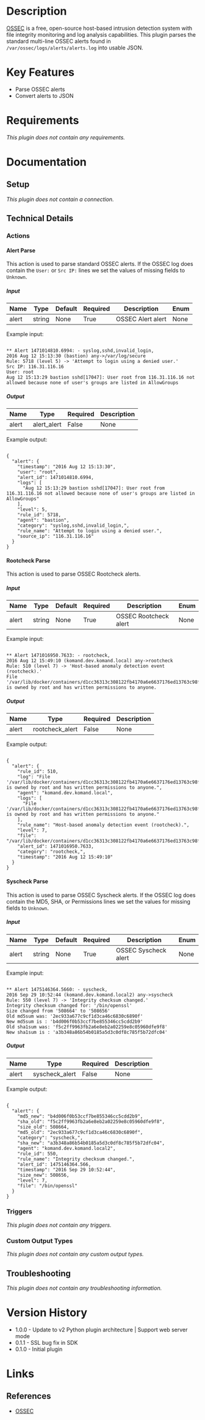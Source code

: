 # Description

[OSSEC](https://ossec.github.io/) is a free, open-source host-based intrusion detection system with file integrity monitoring and log analysis capabilities.
This plugin parses the standard multi-line OSSEC alerts found in `/var/ossec/logs/alerts/alerts.log` into usable JSON.

# Key Features

* Parse OSSEC alerts 
* Convert alerts to JSON

# Requirements

_This plugin does not contain any requirements._

# Documentation

## Setup

_This plugin does not contain a connection._

## Technical Details

### Actions

#### Alert Parse

This action is used to parse standard OSSEC alerts. If the OSSEC log does contain the `User:` or `Src IP:` lines we set the values of missing fields to `Unknown`.

##### Input

|Name|Type|Default|Required|Description|Enum|
|----|----|-------|--------|-----------|----|
|alert|string|None|True|OSSEC Alert alert|None|

Example input:

```

** Alert 1471014810.6994: - syslog,sshd,invalid_login,
2016 Aug 12 15:13:30 (bastion) any->/var/log/secure
Rule: 5718 (level 5) -> 'Attempt to login using a denied user.'
Src IP: 116.31.116.16
User: root
Aug 12 15:13:29 bastion sshd[17047]: User root from 116.31.116.16 not allowed because none of user's groups are listed in AllowGroups

```

##### Output

|Name|Type|Required|Description|
|----|----|--------|-----------|
|alert|alert_alert|False|None|

Example output:

```

{
  "alert": {
    "timestamp": "2016 Aug 12 15:13:30",
    "user": "root",
    "alert_id": 1471014810.6994,
    "logs": [
      "Aug 12 15:13:29 bastion sshd[17047]: User root from 116.31.116.16 not allowed because none of user's groups are listed in AllowGroups"
    ],
    "level": 5,
    "rule_id": 5718,
    "agent": "bastion",
    "category": "syslog,sshd,invalid_login,",
    "rule_name": "Attempt to login using a denied user.",
    "source_ip": "116.31.116.16"
  }
}

```

#### Rootcheck Parse

This action is used to parse OSSEC Rootcheck alerts.

##### Input

|Name|Type|Default|Required|Description|Enum|
|----|----|-------|--------|-----------|----|
|alert|string|None|True|OSSEC Rootcheck alert|None|

Example input:

```

** Alert 1471016950.7633: - rootcheck,
2016 Aug 12 15:49:10 (komand.dev.komand.local) any->rootcheck
Rule: 510 (level 7) -> 'Host-based anomaly detection event (rootcheck).'
File '/var/lib/docker/containers/d1cc36313c308122fb4170a6e6637176ed13763c98f7ef1473470ddc800c054b/hostconfig.json' is owned by root and has written permissions to anyone.

```

##### Output

|Name|Type|Required|Description|
|----|----|--------|-----------|
|alert|rootcheck_alert|False|None|

Example output:

```

{
  "alert": {
    "rule_id": 510,
    "log": "File '/var/lib/docker/containers/d1cc36313c308122fb4170a6e6637176ed13763c98f7ef1473470ddc800c054b/hostconfig.json' is owned by root and has written permissions to anyone.",
    "agent": "komand.dev.komand.local",
    "logs": [
      "File '/var/lib/docker/containers/d1cc36313c308122fb4170a6e6637176ed13763c98f7ef1473470ddc800c054b/hostconfig.json' is owned by root and has written permissions to anyone."
    ],
    "rule_name": "Host-based anomaly detection event (rootcheck).",
    "level": 7,
    "file": "/var/lib/docker/containers/d1cc36313c308122fb4170a6e6637176ed13763c98f7ef1473470ddc800c054b/hostconfig.json",
    "alert_id": 1471016950.7633,
    "category": "rootcheck,",
    "timestamp": "2016 Aug 12 15:49:10"
  }
}

```

#### Syscheck Parse

This action is used to parse OSSEC Syscheck alerts. If the OSSEC log does contain the MD5, SHA, or Permissions lines we set the values for missing fields to `Unknown`.

##### Input

|Name|Type|Default|Required|Description|Enum|
|----|----|-------|--------|-----------|----|
|alert|string|None|True|OSSEC Syscheck alert|None|

Example input:

```

** Alert 1475146364.5660: - syscheck,
2016 Sep 29 10:52:44 (komand.dev.komand.local2) any->syscheck
Rule: 550 (level 7) -> 'Integrity checksum changed.'
Integrity checksum changed for: '/bin/openssl'
Size changed from '508664' to '508656'
Old md5sum was: '2ec933a677c9cf1d3ca46c6830c6890f'
New md5sum is : 'b4d006f0b53ccf7be855346cc5cdd2b9'
Old sha1sum was: 'f5c2ff9963fb2a6e8eb2a02259e8c05960dfe9f8'
New sha1sum is : 'a3b348a86b54b0185a5d3c0df8c785f5b72dfc04'

```

##### Output

|Name|Type|Required|Description|
|----|----|--------|-----------|
|alert|syscheck_alert|False|None|

Example output:

```

{
  "alert": {
    "md5_new": "b4d006f0b53ccf7be855346cc5cdd2b9",
    "sha_old": "f5c2ff9963fb2a6e8eb2a02259e8c05960dfe9f8",
    "size_old": 508664,
    "md5_old": "2ec933a677c9cf1d3ca46c6830c6890f",
    "category": "syscheck,",
    "sha_new": "a3b348a86b54b0185a5d3c0df8c785f5b72dfc04",
    "agent": "komand.dev.komand.local2",
    "rule_id": 550,
    "rule_name": "Integrity checksum changed.",
    "alert_id": 1475146364.566,
    "timestamp": "2016 Sep 29 10:52:44",
    "size_new": 508656,
    "level": 7,
    "file": "/bin/openssl"
  }
}

```

### Triggers

_This plugin does not contain any triggers._

### Custom Output Types

_This plugin does not contain any custom output types._

## Troubleshooting

_This plugin does not contain any troubleshooting information._

# Version History

* 1.0.0 - Update to v2 Python plugin architecture | Support web server mode
* 0.1.1 - SSL bug fix in SDK
* 0.1.0 - Initial plugin

# Links

## References

* [OSSEC](https://ossec.github.io/)
